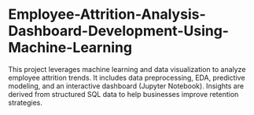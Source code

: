 # Employee-Attrition-Analysis-Dashboard-Development-Using-Machine-Learning
This project leverages machine learning and data visualization to analyze employee attrition trends. It includes data preprocessing, EDA, predictive modeling, and an interactive dashboard (Jupyter Notebook). Insights are derived from structured SQL data to help businesses improve retention strategies.
